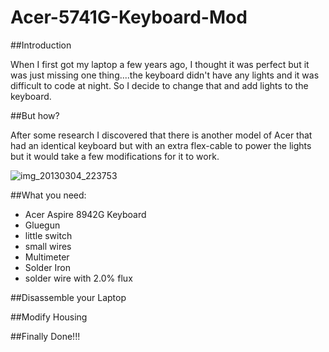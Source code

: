 Acer-5741G-Keyboard-Mod
=======================

##Introduction

When I first got my laptop a few years ago, I thought it was perfect but it was just missing one thing....the keyboard didn't have any lights and it was difficult to code at night.
So I decide to change that and add lights to the keyboard.


##But how?

After some research I discovered that there is another model of Acer that had an identical keyboard but with an extra flex-cable to power the lights but it would take a few modifications for it to work.

![img_20130304_223753](https://cloud.githubusercontent.com/assets/6955509/3062219/0fc83792-e219-11e3-9008-f216b987ae30.jpg)

##What you need:

* Acer Aspire 8942G Keyboard
* Gluegun
* little switch
* small wires
* Multimeter
* Solder Iron
* solder wire with 2.0% flux

##Disassemble your Laptop

##Modify Housing



##Finally Done!!!
